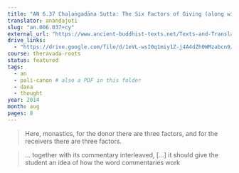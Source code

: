```yaml
---
title: "AN 6.37 Chaḷaṅgadāna Sutta: The Six Factors of Giving (along with its Commentary)"
translator: anandajoti
slug: "an.006.037+cy"
external_url: "https://www.ancient-buddhist-texts.net/Texts-and-Translations/Short-Pieces/Chalangadana.htm"
drive_links:
  - "https://drive.google.com/file/d/1eVL-wsI0q1miy1Z-j4A4dZh0WMzabcn9/view?usp=drivesdk"
course: theravada-roots
status: featured
tags:
  - an
  - pali-canon # also a PDF in this folder
  - dana
  - thought
year: 2014
month: aug
pages: 8
---
```


> Here, monastics, for the donor there are three factors, and for the receivers there are three factors.

> … together with its commentary interleaved, [...] it should give the student an idea of how the word commentaries work
